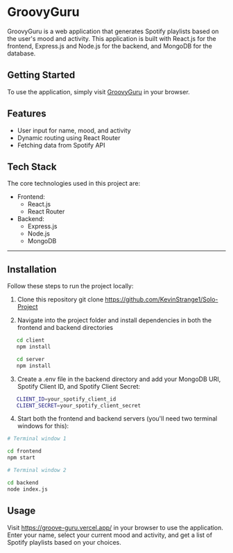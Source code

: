 # GroovyGuru

GroovyGuru is a web application that generates Spotify playlists based on the user's mood and activity. This application is built with React.js for the frontend, Express.js and Node.js for the backend, and MongoDB for the database.

## Getting Started

To use the application, simply visit [GroovyGuru](https://groove-guru.vercel.app/) in your browser.

## Features

- User input for name, mood, and activity
- Dynamic routing using React Router
- Fetching data from Spotify API

## Tech Stack

The core technologies used in this project are:

- Frontend:
  - React.js
  - React Router
- Backend:
  - Express.js
  - Node.js
  - MongoDB

---

## Installation

Follow these steps to run the project locally:

1. Clone this repository
   git clone https://github.com/KevinStrange1/Solo-Project

2. Navigate into the project folder and install dependencies in both the frontend and backend directories

```bash copy code
   cd client
   npm install
```

```bash copy code
   cd server
   npm install
```

3. Create a .env file in the backend directory and add your MongoDB URI, Spotify Client ID, and Spotify Client Secret:

```bash copy code
   CLIENT_ID=your_spotify_client_id
   CLIENT_SECRET=your_spotify_client_secret
```

4. Start both the frontend and backend servers (you'll need two terminal windows for this):

```bash copy code
# Terminal window 1

cd frontend
npm start
```

```bash copy code
# Terminal window 2

cd backend
node index.js
```

## Usage

Visit https://groove-guru.vercel.app/ in your browser to use the application. Enter your name, select your current mood and activity, and get a list of Spotify playlists based on your choices.
